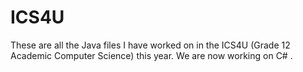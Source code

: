 # ICS4U
These are all the Java files I have worked on in the ICS4U (Grade 12 Academic Computer Science) this year. We are now working on C# .
